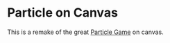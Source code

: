 # Particle on Canvas

This is a remake of the great
<a href="https://www.kongregate.com/games/Ragdollsoft/particles">Particle Game</a> on canvas.
